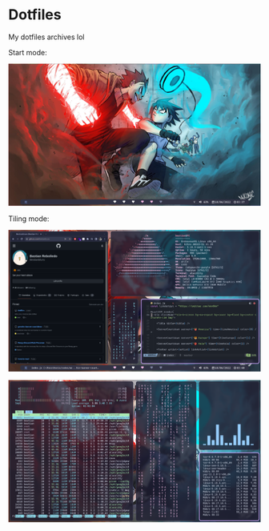 # Dotfiles

My dotfiles archives lol

Start mode:

![App Screenshot](img1.png)

Tiling mode:

![App Screenshot](img2.png)

![App Screenshot](img3.png)